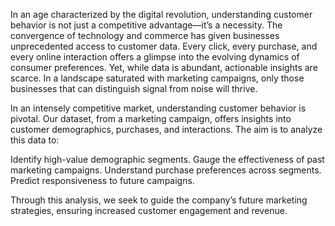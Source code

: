 In an age characterized by the digital revolution, understanding customer behavior is not just a competitive advantage—it’s a necessity. The convergence of technology and commerce has given businesses unprecedented access to customer data. Every click, every purchase, and every online interaction offers a glimpse into the evolving dynamics of consumer preferences. Yet, while data is abundant, actionable insights are scarce. In a landscape saturated with marketing campaigns, only those businesses that can distinguish signal from noise will thrive.

In an intensely competitive market, understanding customer behavior is pivotal. Our dataset, from a marketing campaign, offers insights into customer demographics, purchases, and interactions. The aim is to analyze this data to:

Identify high-value demographic segments. 
Gauge the effectiveness of past marketing campaigns.
Understand purchase preferences across segments. Predict responsiveness to future campaigns. 

Through this analysis, we seek to guide the company’s future marketing strategies, ensuring increased customer engagement and revenue.

